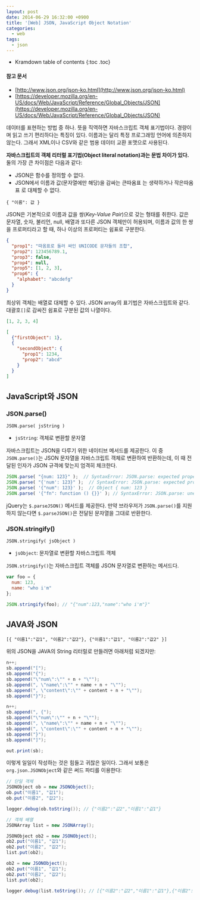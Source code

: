 ```yaml
---
layout: post
date: 2014-06-29 16:32:00 +0900
title: '[Web] JSON, JavaScript Object Notation'
categories:
  - web
tags:
  - json
---
```


* Kramdown table of contents
{:toc .toc}

#### 참고 문서

- [http://www.json.org/json-ko.html](http://www.json.org/json-ko.html)
- [https://developer.mozilla.org/en-US/docs/Web/JavaScript/Reference/Global_Objects/JSON](https://developer.mozilla.org/en-US/docs/Web/JavaScript/Reference/Global_Objects/JSON)

데이터를 표현하는 방법 중 하나. 뜻을 직역하면 자바스크립트 객체 표기법이다. 경량이며 읽고 쓰기 편리하다는 특징이 있다. 이름과는 달리 특정 프로그래밍 언어에 의존하지 않는다. 그래서 XML이나 CSV와 같은 범용 데이터 교환 포맷으로 사용된다.

**자바스크립트의 객체 리터럴 표기법(Object literal notation)과는 문법 차이가 있다.** 둘의 가장 큰 차이점은 다음과 같다:

- JSON은 함수를 정의할 수 없다.
- JSON에서 이름과 값(문자열에만 해당)을 감싸는 큰따옴표
는 생략하거나 작은따옴표
로 대체할 수 없다.

```
{ "이름": 값 }
```

JSON은 기본적으로 이름과 값을 쌍(*Key-Value Pair*)으로 갖는 형태를 취한다. 값은 문자열, 숫자, 불리언, null, 배열과 또다른 JSON 객체만이 허용되며, 이름과 값의 한 쌍을 프로퍼티라고 할 때, 하나 이상의 프로퍼티는 쉼표로 구분한다.

```json
{
  "prop1": "따옴표로 둘러 싸인 UNICODE 문자들의 조합",
  "prop2": 123456789.1,
  "prop3": false,
  "prop4": null,
  "prop5": [1, 2, 3],
  "prop6": {
    "alphabet": "abcdefg"
  }
}
```

최상위 객체는 배열로 대체할 수 있다. JSON array의 표기법은 자바스크립트와 같다. 대괄호`[]`로 감싸진 쉼표로 구분된 값의 나열이다.

```json
[1, 2, 3, 4]
```

```json
[
  {"firstObject": 1},
  {
    "secondObject": {
      "prop1": 1234,
      "prop2": "abcd"
    }
  }
]
```

## JavaScript와 JSON

### JSON.parse()

```
JSON.parse( jsString )
```

- `jsString`: 객체로 변환할 문자열


자바스크립트는 JSON을 다루기 위한 네이티브 메서드를 제공한다. 이 중 `JSON.parse()`는 JSON 문자열을 자바스크립트 객체로 변환하여 반환하는데, 이 때 전달된 인자가 JSON 규격에 맞는지 엄격히 체크한다.

```js
JSON.parse( "{num: 123}" );  // SyntaxError: JSON.parse: expected property name or '}'
JSON.parse( "{'num': 123}" );  // SyntaxError: JSON.parse: expected property name or '}'
JSON.parse( '{"num": 123}' );  // Object { num: 123 }
JSON.parse( '{"fn": function () {}}' ); // SyntaxError: JSON.parse: unexpected keyword at line 1 column 9 of the JSON data
```

jQuery는 `$.parseJSON()` 메서드를 제공한다. 만약 브라우저가 `JSON.parse()`를 지원하지 않는다면 `$.parseJSON()`은 전달된 문자열을 그대로 반환한다.

### JSON.stringify()

```
JSON.stringify( jsObject )
```

- `jsObject`: 문자열로 변환할 자바스크립트 객체

`JSON.stringify()`는 자바스크립트 객체를 JSON 문자열로 변환하는 메서드다.

```js
var foo = {
  num: 123,
  name: "who i'm"
};

JSON.stringify(foo); // "{"num":123,"name":"who i'm"}"
```

## JAVA와 JSON

```
[{ "이름1":"값1", "이름2":"값2"}, {"이름1":"값1", "이름2":"값2" }]
```

위의 JSON을 JAVA의 String 리터럴로 만들려면 아래처럼 되겠지만:

```java
n++;
sb.append("[");
sb.append("{");
sb.append("\"num\":\"" + n + "\"");
sb.append(", \"name\":\"" + name + n + "\"");
sb.append(", \"content\":\"" + content + n + "\"");
sb.append("}");

n++;
sb.append(", {");
sb.append("\"num\":\"" + n + "\"");
sb.append(", \"name\":\"" + name + n + "\"");
sb.append(", \"content\":\"" + content + n + "\"");
sb.append("}");
sb.append("]");

out.print(sb);
```

이렇게 일일이 작성하는 것은 힘들고 귀찮은 일이다. 그래서 보통은 `org.json.JSONObject`와 같은 써드 파티를 이용한다:

```java
// 단일 객체
JSONObject ob = new JSONObject();
ob.put("이름1", "값1");
ob.put("이름2", "값2");

logger.debug(ob.toString()); // {"이름2":"값2","이름1":"값1"}

// 객체 배열
JSONArray list = new JSONArray();

JSONObject ob2 = new JSONObject();
ob2.put("이름1", "값1");
ob2.put("이름2", "값2");
list.put(ob2);

ob2 = new JSONObject();
ob2.put("이름1", "값1");
ob2.put("이름2", "값2");
list.put(ob2);

logger.debug(list.toString()); // [{"이름2":"값2","이름1":"값1"},{"이름2":"값2","이름1":"값1"}]
```
